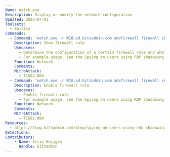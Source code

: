```yaml
---
Name: netsh.exe
Description: Display or modify the network configuration
Updated: 2023-07-01
Toolsets:
  - Builtin
Commands:
  - Command: 'netsh.exe -r W10.ad.bitsadmin.com advfirewall firewall show rule name="Remote Desktop - Shadow (TCP-In)"'
    Description: Show firewall rule
    Usecases:
      - Determine the configuration of a certain firewall rule and whether it is active
      - For example usage, see the Spying on users using RDP shadowing blog post (see resources)
    Function: Network
    Comments:
    MitreAttack:
      - T1562.004
  - Command: 'netsh.exe -r W10.ad.bitsadmin.com advfirewall firewall set rule name="Remote Desktop - Shadow (TCP-In)" new enable=yes'
    Description: Enable firewall rule
    Usecases:
      - Enable firewall rule
      - For example usage, see the Spying on users using RDP shadowing blog post (see resources)
    Function: Network
    Comments:
    MitreAttack:
      - T1562.004
Resources:
  - https://blog.bitsadmin.com/blog/spying-on-users-using-rdp-shadowing
Detections:
Contributors:
    - Name: Arris Huijgen
      Handle: bitsadmin
---
```

